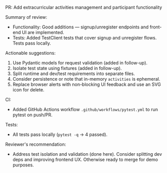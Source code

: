 PR: Add extracurricular activities management and participant functionality

Summary of review:

- Functionality: Good additions — signup/unregister endpoints and front-end UI are implemented.
- Tests: Added TestClient tests that cover signup and unregister flows. Tests pass locally.

Actionable suggestions:

1. Use Pydantic models for request validation (added in follow-up).
2. Isolate test state using fixtures (added in follow-up).
3. Split runtime and dev/test requirements into separate files.
4. Consider persistence or note that in-memory `activities` is ephemeral.
5. Replace browser alerts with non-blocking UI feedback and use an SVG icon for delete.

CI:
- Added GitHub Actions workflow `.github/workflows/pytest.yml` to run pytest on push/PR.

Tests:
- All tests pass locally (`pytest -q` -> 4 passed).

Reviewer's recommendation:
- Address test isolation and validation (done here). Consider splitting dev deps and improving frontend UX. Otherwise ready to merge for demo purposes.
